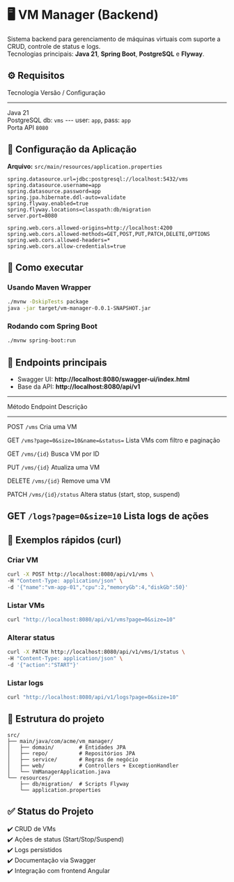 # 🖥️ VM Manager (Backend)

Sistema backend para gerenciamento de máquinas virtuais com suporte a
CRUD, controle de status e logs.\
Tecnologias principais: **Java 21**, **Spring Boot**, **PostgreSQL** e
**Flyway**.

## ⚙️ Requisitos

  Tecnologia   Versão / Configuração
  ------------ ----------------------------------------
  Java 21\
  PostgreSQL   db: `vms` --- user: `app`, pass: `app`\
  Porta API    `8080`

## 🧩 Configuração da Aplicação

**Arquivo:** `src/main/resources/application.properties`

``` properties
spring.datasource.url=jdbc:postgresql://localhost:5432/vms
spring.datasource.username=app
spring.datasource.password=app
spring.jpa.hibernate.ddl-auto=validate
spring.flyway.enabled=true
spring.flyway.locations=classpath:db/migration
server.port=8080

spring.web.cors.allowed-origins=http://localhost:4200
spring.web.cors.allowed-methods=GET,POST,PUT,PATCH,DELETE,OPTIONS
spring.web.cors.allowed-headers=*
spring.web.cors.allow-credentials=true
```

## 🚀 Como executar

### Usando Maven Wrapper

``` bash
./mvnw -DskipTests package
java -jar target/vm-manager-0.0.1-SNAPSHOT.jar
```

### Rodando com Spring Boot

``` bash
./mvnw spring-boot:run
```

## 🔗 Endpoints principais

-   Swagger UI: **http://localhost:8080/swagger-ui/index.html**
-   Base da API: **http://localhost:8080/api/v1**

  --------------------------------------------------------------------------------------
  Método               Endpoint                              Descrição
  -------------------- ------------------------------------- ---------------------------
  POST                 `/vms`                                Cria uma VM

  GET                  `/vms?page=0&size=10&name=&status=`   Lista VMs com filtro e
                                                             paginação

  GET                  `/vms/{id}`                           Busca VM por ID

  PUT                  `/vms/{id}`                           Atualiza uma VM

  DELETE               `/vms/{id}`                           Remove uma VM

  PATCH                `/vms/{id}/status`                    Altera status (start, stop,
                                                             suspend)

  GET                  `/logs?page=0&size=10`                Lista logs de ações
  --------------------------------------------------------------------------------------

## 🧪 Exemplos rápidos (curl)

### Criar VM

``` bash
curl -X POST http://localhost:8080/api/v1/vms \
-H "Content-Type: application/json" \
-d '{"name":"vm-app-01","cpu":2,"memoryGb":4,"diskGb":50}'
```

### Listar VMs

``` bash
curl "http://localhost:8080/api/v1/vms?page=0&size=10"
```

### Alterar status

``` bash
curl -X PATCH http://localhost:8080/api/v1/vms/1/status \
-H "Content-Type: application/json" \
-d '{"action":"START"}'
```

### Listar logs

``` bash
curl "http://localhost:8080/api/v1/logs?page=0&size=10"
```

## 🧱 Estrutura do projeto

    src/
    ├── main/java/com/acme/vm_manager/
    │   ├── domain/        # Entidades JPA
    │   ├── repo/          # Repositórios JPA
    │   ├── service/       # Regras de negócio
    │   ├── web/           # Controllers + ExceptionHandler
    │   └── VmManagerApplication.java
    └── resources/
        ├── db/migration/  # Scripts Flyway
        └── application.properties

## ✅ Status do Projeto

✔️ CRUD de VMs\
✔️ Ações de status (Start/Stop/Suspend)\
✔️ Logs persistidos\
✔️ Documentação via Swagger\
✔️ Integração com frontend Angular